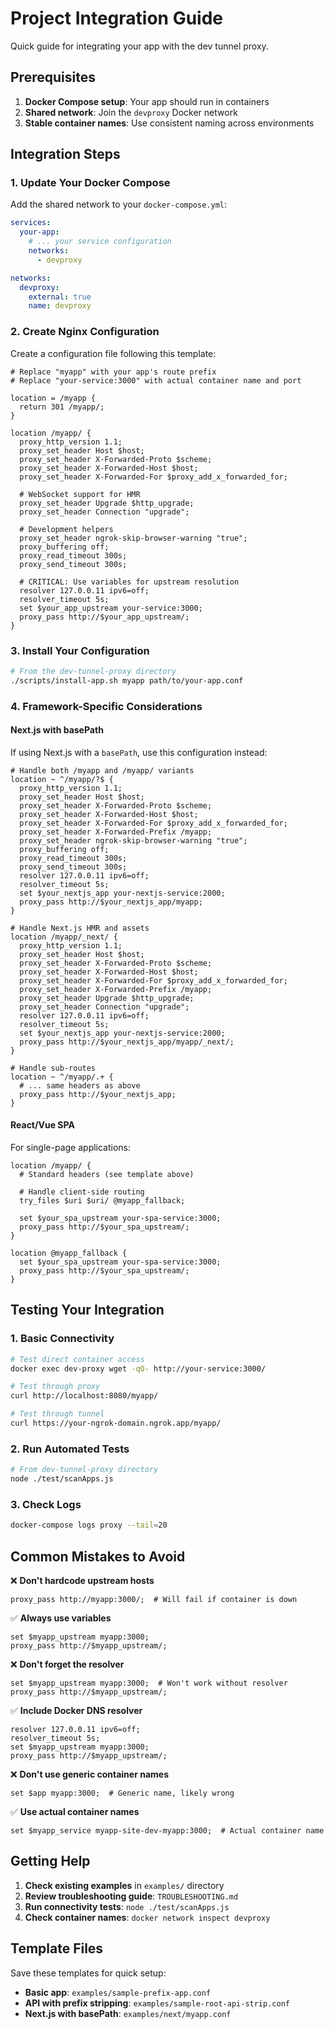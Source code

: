 # Project Integration Guide

Quick guide for integrating your app with the dev tunnel proxy.

## Prerequisites

1. **Docker Compose setup**: Your app should run in containers
2. **Shared network**: Join the `devproxy` Docker network
3. **Stable container names**: Use consistent naming across environments

## Integration Steps

### 1. Update Your Docker Compose

Add the shared network to your `docker-compose.yml`:

```yaml
services:
  your-app:
    # ... your service configuration
    networks:
      - devproxy

networks:
  devproxy:
    external: true
    name: devproxy
```

### 2. Create Nginx Configuration

Create a configuration file following this template:

```nginx
# Replace "myapp" with your app's route prefix
# Replace "your-service:3000" with actual container name and port

location = /myapp {
  return 301 /myapp/;
}

location /myapp/ {
  proxy_http_version 1.1;
  proxy_set_header Host $host;
  proxy_set_header X-Forwarded-Proto $scheme;
  proxy_set_header X-Forwarded-Host $host;
  proxy_set_header X-Forwarded-For $proxy_add_x_forwarded_for;
  
  # WebSocket support for HMR
  proxy_set_header Upgrade $http_upgrade;
  proxy_set_header Connection "upgrade";
  
  # Development helpers
  proxy_set_header ngrok-skip-browser-warning "true";
  proxy_buffering off;
  proxy_read_timeout 300s;
  proxy_send_timeout 300s;
  
  # CRITICAL: Use variables for upstream resolution
  resolver 127.0.0.11 ipv6=off;
  resolver_timeout 5s;
  set $your_app_upstream your-service:3000;
  proxy_pass http://$your_app_upstream/;
}
```

### 3. Install Your Configuration

```bash
# From the dev-tunnel-proxy directory
./scripts/install-app.sh myapp path/to/your-app.conf
```

### 4. Framework-Specific Considerations

#### Next.js with basePath

If using Next.js with a `basePath`, use this configuration instead:

```nginx
# Handle both /myapp and /myapp/ variants
location ~ ^/myapp/?$ {
  proxy_http_version 1.1;
  proxy_set_header Host $host;
  proxy_set_header X-Forwarded-Proto $scheme;
  proxy_set_header X-Forwarded-Host $host;
  proxy_set_header X-Forwarded-For $proxy_add_x_forwarded_for;
  proxy_set_header X-Forwarded-Prefix /myapp;
  proxy_set_header ngrok-skip-browser-warning "true";
  proxy_buffering off;
  proxy_read_timeout 300s;
  proxy_send_timeout 300s;
  resolver 127.0.0.11 ipv6=off;
  resolver_timeout 5s;
  set $your_nextjs_app your-nextjs-service:2000;
  proxy_pass http://$your_nextjs_app/myapp;
}

# Handle Next.js HMR and assets
location /myapp/_next/ {
  proxy_http_version 1.1;
  proxy_set_header Host $host;
  proxy_set_header X-Forwarded-Proto $scheme;
  proxy_set_header X-Forwarded-Host $host;
  proxy_set_header X-Forwarded-For $proxy_add_x_forwarded_for;
  proxy_set_header X-Forwarded-Prefix /myapp;
  proxy_set_header Upgrade $http_upgrade;
  proxy_set_header Connection "upgrade";
  resolver 127.0.0.11 ipv6=off;
  resolver_timeout 5s;
  set $your_nextjs_app your-nextjs-service:2000;
  proxy_pass http://$your_nextjs_app/myapp/_next/;
}

# Handle sub-routes
location ~ ^/myapp/.+ {
  # ... same headers as above
  proxy_pass http://$your_nextjs_app;
}
```

#### React/Vue SPA

For single-page applications:

```nginx
location /myapp/ {
  # Standard headers (see template above)
  
  # Handle client-side routing
  try_files $uri $uri/ @myapp_fallback;
  
  set $your_spa_upstream your-spa-service:3000;
  proxy_pass http://$your_spa_upstream/;
}

location @myapp_fallback {
  set $your_spa_upstream your-spa-service:3000;
  proxy_pass http://$your_spa_upstream/;
}
```

## Testing Your Integration

### 1. Basic Connectivity
```bash
# Test direct container access
docker exec dev-proxy wget -qO- http://your-service:3000/

# Test through proxy
curl http://localhost:8080/myapp/

# Test through tunnel
curl https://your-ngrok-domain.ngrok.app/myapp/
```

### 2. Run Automated Tests
```bash
# From dev-tunnel-proxy directory
node ./test/scanApps.js
```

### 3. Check Logs
```bash
docker-compose logs proxy --tail=20
```

## Common Mistakes to Avoid

❌ **Don't hardcode upstream hosts**
```nginx
proxy_pass http://myapp:3000/;  # Will fail if container is down
```

✅ **Always use variables**
```nginx
set $myapp_upstream myapp:3000;
proxy_pass http://$myapp_upstream/;
```

❌ **Don't forget the resolver**
```nginx
set $myapp_upstream myapp:3000;  # Won't work without resolver
proxy_pass http://$myapp_upstream/;
```

✅ **Include Docker DNS resolver**
```nginx
resolver 127.0.0.11 ipv6=off;
resolver_timeout 5s;
set $myapp_upstream myapp:3000;
proxy_pass http://$myapp_upstream/;
```

❌ **Don't use generic container names**
```nginx
set $app myapp:3000;  # Generic name, likely wrong
```

✅ **Use actual container names**
```nginx
set $myapp_service myapp-site-dev-myapp:3000;  # Actual container name
```

## Getting Help

1. **Check existing examples** in `examples/` directory
2. **Review troubleshooting guide**: `TROUBLESHOOTING.md`  
3. **Run connectivity tests**: `node ./test/scanApps.js`
4. **Check container names**: `docker network inspect devproxy`

## Template Files

Save these templates for quick setup:

- **Basic app**: `examples/sample-prefix-app.conf`
- **API with prefix stripping**: `examples/sample-root-api-strip.conf`
- **Next.js with basePath**: `examples/next/myapp.conf`
